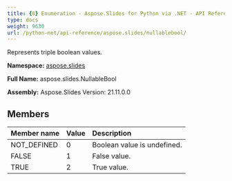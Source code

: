 ```yaml
---
title: {0} Enumeration - Aspose.Slides for Python via .NET - API Reference
type: docs
weight: 9630
url: /python-net/api-reference/aspose.slides/nullablebool/
---
```


Represents triple boolean values.

**Namespace:** [aspose.slides](/python-net/api-reference/aspose.slides/)

**Full Name:** aspose.slides.NullableBool

**Assembly:**  Aspose.Slides Version: 21.11.0.0

## **Members**
|**Member name**|**Value**|**Description**|
| :- | :- | :- |
|NOT_DEFINED|0|Boolean value is undefined.|
|FALSE|1|False value.|
|TRUE|2|True value.|
